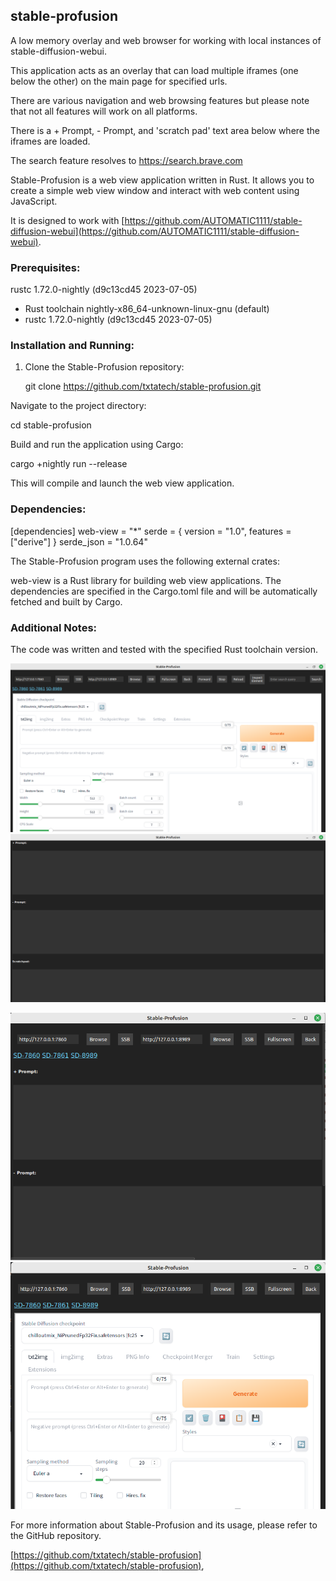 ## stable-profusion

A low memory overlay and web browser for working with local instances of stable-diffusion-webui.

This application acts as an overlay that can load multiple iframes (one below the other) on the main page for specified urls.

There are various navigation and web browsing features but please note that not all features will work on all platforms. 

There is a + Prompt, - Prompt, and 'scratch pad' text area below where the iframes are loaded.

The search feature resolves to https://search.brave.com

Stable-Profusion is a web view application written in Rust. It allows you to create a simple web view window and interact with web content using JavaScript.

It is designed to work with [https://github.com/AUTOMATIC1111/stable-diffusion-webui](https://github.com/AUTOMATIC1111/stable-diffusion-webui).

### Prerequisites:

rustc 1.72.0-nightly (d9c13cd45 2023-07-05)

- Rust toolchain nightly-x86_64-unknown-linux-gnu (default)
- rustc 1.72.0-nightly (d9c13cd45 2023-07-05)



### Installation and Running:

1. Clone the Stable-Profusion repository:


   git clone https://github.com/txtatech/stable-profusion.git

Navigate to the project directory:

cd stable-profusion

Build and run the application using Cargo:

cargo +nightly run --release

This will compile and launch the web view application.

### Dependencies:

[dependencies]
web-view = "*"
serde = { version = "1.0", features = ["derive"] }
serde_json = "1.0.64"

The Stable-Profusion program uses the following external crates:

web-view is a Rust library for building web view applications.
The dependencies are specified in the Cargo.toml file and will be automatically fetched and built by Cargo.

### Additional Notes:

The code was written and tested with the specified Rust toolchain version.

![Example Image 1](https://github.com/txtatech/stable-profusion/blob/main/s-p-Example-1.png)
![Example Image 2](https://github.com/txtatech/stable-profusion/blob/main/s-p-Example-2.png)

![Small Window Example Image 1](https://github.com/txtatech/stable-profusion/blob/main/s-p1.png)
![Small Window Example Image 2](https://github.com/txtatech/stable-profusion/blob/main/s-p2.png)

For more information about Stable-Profusion and its usage, please refer to the GitHub repository.

[https://github.com/txtatech/stable-profusion](https://github.com/txtatech/stable-profusion),
